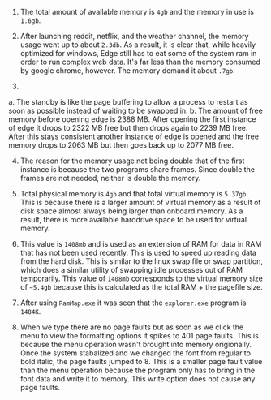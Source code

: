 1. The total amount of available memory is `4gb` and the memory in use is `1.6gb`.
2. After launching reddit, netflix, and the weather channel, the memory usage went up to about `2.3db`. As a result, it is clear that, while heavily optimized for windows, Edge still has to eat some of the system ram in order to run complex web data. It's far less than the memory consumed by google chrome, however. The memory demand it about `.7gb`.

3.
a. The standby is like the page buffering to allow a process to restart as soon as possible instead of waiting to be swapped in.
b. The amount of free memory before opening edge is 2388 MB.  After opening the first instance of edge it drops to 2322 MB free but then drops again to 2239 MB free.  After this stays consistent another instance of edge is opened and the free memory drops to 2063 MB but then goes back up to 2077 MB free.

4.  The reason for the memory usage not being double that of the first instance is because the two programs share frames.  Since double the frames are not needed, neither is double the memory.

5. Total physical memory is `4gb` and that total virtual memory is `5.37gb`. This is because there is a larger amount of virtual memory as a result of disk space almost always being larger than onboard memory. As a result, there is more available harddrive space to be used for virtual memory.
6. This value is `1408mb` and is used as an extension of RAM for data in RAM that has not been used recently. This is used to speed up reading data from the hard disk. This is similar to the linux swap file or swap partition, which does a similar utility of swapping idle processes out of RAM temporarily. This value of `1408mb` corresponds to the virtual memory size of `~5.4gb` because this is calculated as the total RAM + the pagefile size.
7. After using `RamMap.exe` it was seen that the `explorer.exe` program is `1484K`.

8. When we type there are no page faults but as soon as we click the menu to view the formatting options it spikes to 401 page faults.  This is because the menu operation wasn't brought into memory origionally.  Once the system stabalized and we changed the font from regular to bold italic, the page faults jumped to 8.  This is a smaller page fault value than the menu operation because the program only has to bring in the font data and write it to memory.  This write option does not cause any page faults.
